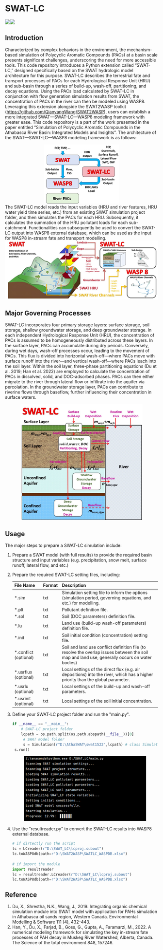 # SWAT-LC

<img src="https://img.shields.io/badge/Version-1.0-brightgreen" /><img src="https://img.shields.io/badge/Language-Python-blue" />	

## Introduction

Characterized by complex behaviors in the environment, the mechanism-based simulation of Polycyclic Aromatic Compounds (PACs) at a basin scale presents significant challenges, underscoring the need for more accessible tools. This code repository introduces a Python extension called “SWAT-LC,” designed specifically based on the SWAT hydrologic model architecture for this purpose. SWAT-LC describes the terrestrial fate and transport processes of PACs for each Hydrological Response Unit (HRU) and sub-basin through a series of build-up, wash-off, partitioning, and decay equations. Using the PACs load calculated by SWAT-LC in conjunction with flow generation simulation results from SWAT, the concentration of PACs in the river can then be modeled using WASP8. Leveraging this extension alongside the SWAT2WASP toolkit (https://github.com/QianyangWang/SWAT2WASP), users can establish a more integrated SWAT—SWAT-LC—WASP8 modeling framework with greater ease. This code repository is a part of the work presented in the paper entitled “Simulation of Polycyclic Aromatic Compounds in the Athabasca River Basin: Integrated Models and Insights”. The architecture of the SWAT—SWAT-LC—WASP8 modeling framework is as follows:
<div align="center">
<img src="pics\ModelStructure.jpg" alt="ModelStructure" style="zoom: 50%;" width="500" />
</div>
The SWAT-LC model reads the input variables (HRU and river features, HRU water yield time series, etc.) from an existing SWAT simulation project folder, and then simulates the PACs for each HRU. Subsequently, it calculates the summation of the HRU pollutant loads for each sub-catchment. Functionalities can subsequently be used to convert the SWAT-LC output into WASP8 external database, which can be used as the input for WASP8 in-stream fate and transport modelling.
<div align="center">
<img src="pics\ModelStructure2.jpg" alt="ModelStructure2" style="zoom:67%;" />
</div>

## Major Governing Processes

SWAT-LC incorporates four primary storage layers: surface storage, soil storage, shallow groundwater storage, and deep groundwater storage. In each independent Hydrological Response Unit (HRU), the concentration of PACs is assumed to be homogeneously distributed across these layers. In the surface layer, PACs can accumulate during dry periods. Conversely, during wet days, wash-off processes occur, leading to the movement of PACs. This flux is divided into horizontal wash-off—where PACs move with surface runoff into the river—and vertical wash-off—where PACs leach into the soil layer. Within the soil layer, three-phase partitioning equations (Du et al. 2019; Han et al. 2022) are employed to calculate the concentration of PACs in dissolved, solid, and DOC-adsorbed phases. PACs can then either migrate to the river through lateral flow or infiltrate into the aquifer via percolation. In the groundwater storage layer, PACs can contribute to riverine flows through baseflow, further influencing their concentration in surface waters.
<div align="center">
<img src="pics\SWATLCprocesses.jpg" alt="SWATLCprocesses" style="zoom: 67%;" width="600" />
</div>

## Usage

The major steps to prepare a SWAT-LC simulation include:

1. Prepare a SWAT model (with full results) to provide the required basin structure and input variables (e.g. precipitation, snow melt, surface runoff, lateral flow, and etc.)

2. Prepare the required SWAT-LC setting files, including:

   | File Name             | Format | Description                                                  |
   | --------------------- | ------ | ------------------------------------------------------------ |
   | *.sim                 | txt    | Simulation setting file to inform the options (simulation period, governing equations, and etc.) for modelling. |
   | *.plt                 | txt    | Pollutant definition file.                                   |
   | *.sol                 | txt    | Soil (DOC parameters) definition file.                       |
   | *.lu                  | txt    | Land use (build-up wash-off parameters) definition file.     |
   | *.init                | txt    | Soil initial condition (concentration) setting file.         |
   | *.conflict (optional) | txt    | Soil and land use conflict definition file (to resolve the overlap issues between the soil map and land use, generally occurs on water bodies) |
   | *.usrflux (optional)  | txt    | Local settings of the direct flux (e.g. air depositions) into the river, which has a higher priority than the global parameter. |
   | *.usrlu (optional)    | txt    | Local settings of the build-up and wash-off parameters.      |
   | *.usrinit (optional)  | txt    | Local settings of the soil initial concentration.            |

3. Define your SWAT-LC project folder and run the "main.py".

   ```python
   if __name__ == "__main__": 	
       # SWAT-LC project folder
       lcpath = os.path.split(os.path.abspath(__file__))[0]
    	# SWAT model folder
    	s = Simulation(r"D:\AthaSWAT\swat1522",lcpath) # class Simulation in the main.py
   	s.run()
   ```

   <div align="center">
   <img src="pics\ModelRun.png" alt="ModelRun" style="zoom: 67%;" width="600" />
   </div>

4. Use the "resultreader.py" to convert the SWAT-LC results into WASP8 external database.

   ```python
   # if dirtectly run the script
   lc = LCreader(r"D:\SWAT_LC\lcproj.subout")
   lc.toWASP8db(path=r"D:\SWAT2WASP\SWATLC_WASPDB.xlsx")
   
   # if import the module
   import resultreader
   lc = resultreader.LCreader(r"D:\SWAT_LC\lcproj.subout")
   lc.toWASP8db(path=r"D:\SWAT2WASP\SWATLC_WASPDB.xlsx")
   ```

## Reference

1. Du, X., Shrestha, N.K., Wang, J., 2019. Integrating organic chemical simulation module into SWAT model with application for PAHs simulation in Athabasca oil sands region, Western Canada. Environmental Modelling & Software 111 (4), 432–443.
2. Han, Y., Du, X., Farjad, B., Goss, G., Gupta, A., Faramarzi, M., 2022. A numerical modeling framework for simulating the key in-stream fate processes of PAH decay in Muskeg River Watershed, Alberta, Canada. The Science of the total environment 848, 157246.
